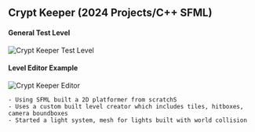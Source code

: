 ## Crypt Keeper (2024 Projects/C++ SFML)

#### General Test Level
![Crypt Keeper Test Level](https://i.imgur.com/jH10KCo.png)

#### Level Editor Example
![Crypt Keeper Editor](https://i.imgur.com/W6zY8Yo.png)

    - Using SFML built a 2D platformer from scratchS
    - Uses a custom built level creator which includes tiles, hitboxes, camera boundboxes
    - Started a light system, mesh for lights built with world collision